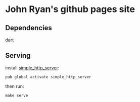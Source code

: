 # John Ryan's github pages site

## Dependencies

[dart](https://www.dartlang.org/)

## Serving

install [simple_http_server](https://pub.dartlang.org/packages/simple_http_server):

```
pub global activate simple_http_server
```

then run:

```
make serve
```

